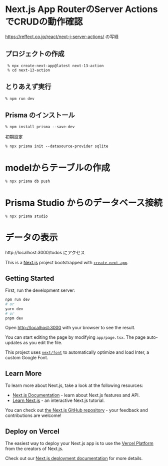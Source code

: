 # Next.js App RouterのServer ActionsでCRUDの動作確認
https://reffect.co.jp/react/next-j-server-actions/ の写経


## プロジェクトの作成
```
 % npx create-next-app@latest next-13-action
 % cd next-13-action
 ```

## とりあえず実行
```
% npm run dev
```

## Prisma のインストール
```
% npm install prisma --save-dev
```
初期設定
```
% npx prisma init --datasource-provider sqlite
```

# modelからテーブルの作成
```
% npx prisma db push
```

# Prisma Studio からのデータベース接続
```
% npx prisma studio
```

# データの表示
http://localhost:3000/todos
にアクセス




This is a [Next.js](https://nextjs.org/) project bootstrapped with [`create-next-app`](https://github.com/vercel/next.js/tree/canary/packages/create-next-app).

## Getting Started

First, run the development server:

```bash
npm run dev
# or
yarn dev
# or
pnpm dev
```

Open [http://localhost:3000](http://localhost:3000) with your browser to see the result.

You can start editing the page by modifying `app/page.tsx`. The page auto-updates as you edit the file.

This project uses [`next/font`](https://nextjs.org/docs/basic-features/font-optimization) to automatically optimize and load Inter, a custom Google Font.

## Learn More

To learn more about Next.js, take a look at the following resources:

- [Next.js Documentation](https://nextjs.org/docs) - learn about Next.js features and API.
- [Learn Next.js](https://nextjs.org/learn) - an interactive Next.js tutorial.

You can check out [the Next.js GitHub repository](https://github.com/vercel/next.js/) - your feedback and contributions are welcome!

## Deploy on Vercel

The easiest way to deploy your Next.js app is to use the [Vercel Platform](https://vercel.com/new?utm_medium=default-template&filter=next.js&utm_source=create-next-app&utm_campaign=create-next-app-readme) from the creators of Next.js.

Check out our [Next.js deployment documentation](https://nextjs.org/docs/deployment) for more details.
